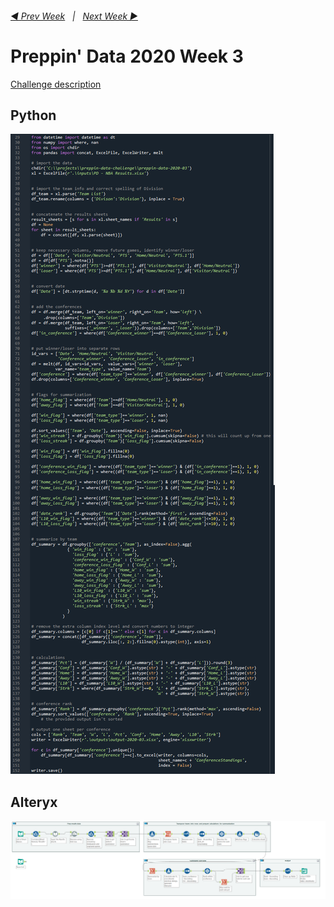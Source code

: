 <h6><a href="..\preppin-data-2020-02\README.md">◀  Prev Week</a>&nbsp;&nbsp;&nbsp;|&nbsp;&nbsp;&nbsp;<a href="..\preppin-data-2020-04\README.md">Next Week  ▶</a></h6>

# Preppin' Data 2020 Week 3

[Challenge description](https://preppindata.blogspot.com/2020/01/2020-week-3.html)

## Python
<a href="preppin-data-2020-03.py">
<img src="img-python-code-2020-03.png?raw=true" alt="Python code">
</a>

## Alteryx
<a href="preppin-data-2020-03.yxzp">
<img src="img-alteryx-2020-03.png?raw=true" alt="Alteryx workflow">
</a>
